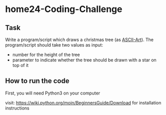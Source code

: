 # home24-Coding-Challenge

## Task

Write a program/script which draws a christmas tree (as [ASCII-Art](https://en.wikipedia.org/wiki/ASCII_art)).
The program/script should take two values as input:

- number for the height of the tree
- parameter to indicate whether the tree should be    drawn with a star on top of it

## How to run the code

First, you will need Python3 on your computer

visit: https://wiki.python.org/moin/BeginnersGuide/Download for installation instructions
